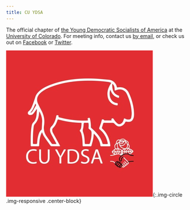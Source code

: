 ```yaml
---
title: CU YDSA
---
```


The official chapter of [the Young Democratic Socialists of America](http://www.ydsusa.org) at the [University of Colorado](https://www.colorado.edu/). For meeting info, contact us [by email](mailto:ydsa@colorado.edu), or check us out on [Facebook](https://www.facebook.com/cuydsa/) or [Twitter](https://twitter.com/cu_ydsa).

![CU YDSA Logo](/images/cuydsa_logo.png){:.img-circle .img-responsive .center-block}
